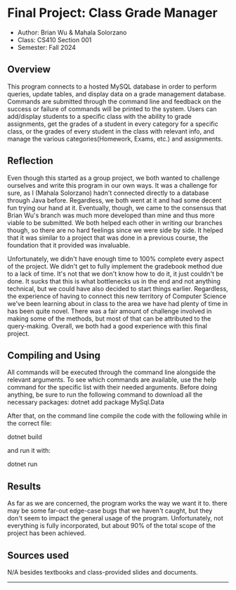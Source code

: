 # Final Project: Class Grade Manager

* Author: Brian Wu & Mahala Solorzano
* Class: CS410 Section 001
* Semester: Fall 2024

## Overview

This program connects to a hosted MySQL database in order to perform queries, update tables, and display data on a grade management database.
Commands are submitted through the command line and feedback on the success or failure of commands will be printed to the system. Users can add/display students to a specific class with the ability to grade assignments, get the grades of a student in every category for a specific class, or the grades of every student in the class with relevant info, and manage the various categories(Homework, Exams, etc.) and assignments.


## Reflection

Even though this started as a group project, we both wanted to challenge ourselves and write this program in our own ways. It was a challenge for sure, as I (Mahala Solorzano) hadn't connected directly to a database through Java before. Regardless, we both went at it and had some decent fun trying our hand at it. Eventually, though, we came to the consensus that Brian Wu's branch was much more developed than mine and thus more viable to be submitted. We both helped each other in writing our branches though, so there are no hard feelings since we were side by side. It helped that it was similar to a project that was done in a previous course, the foundation that it provided was invaluable.

Unfortunately, we didn't have enough time to 100% complete every aspect of the project. We didn't get to fully implement the gradebook method due to a lack of time. It's not that we don't know how to do it, it just couldn't be done. It sucks that this is what bottlenecks us in the end and not anything technical, but we could have also decided to start things earlier. Regardless, the experience of having to connect this new territory of Computer Science we've been learning about in class to the area we have had plenty of time in has been quite novel. There was a fair amount of challenge involved in making some of the methods, but most of that can be attributed to the query-making. Overall, we both had a good experience with this final project. 


## Compiling and Using

All commands will be executed through the command line alongside the relevant arguments. To see which commands are available, use the help command for
the specific list with their needed arguments. Before doing anything, be sure to run the following command to download all the necessary packages:
dotnet add package MySql.Data

After that, on the command line compile the code with the following while in the correct file:

dotnet build

and run it with:

dotnet run

## Results

As far as we are concerned, the program works the way we want it to. there may be some far-out edge-case bugs that we haven't caught, but
they don't seem to impact the general usage of the program. Unfortunately, not everything is fully incorporated, but about 90% of the total scope of the project has been achieved.

## Sources used

N/A besides textbooks and class-provided slides and documents.

----------
